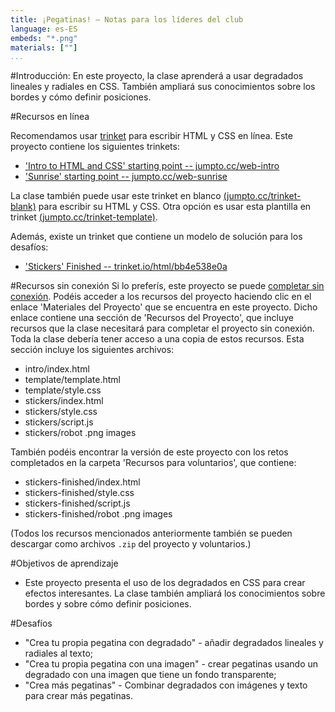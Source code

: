 ```yaml
---
title: ¡Pegatinas! — Notas para los líderes del club
language: es-ES
embeds: "*.png"
materials: [""]
...
```


#Introducción:
En este proyecto, la clase aprenderá a usar degradados lineales y radiales en CSS. También ampliará sus conocimientos sobre los bordes y cómo definir posiciones. 

#Recursos en línea

Recomendamos usar [trinket](https://trinket.io/) para escribir HTML y CSS en línea. Este proyecto contiene los siguientes trinkets:

+ ['Intro to HTML and CSS' starting point -- jumpto.cc/web-intro](http://jumpto.cc/web-intro)
+ ['Sunrise' starting point  -- jumpto.cc/web-sunrise](http://jumpto.cc/web-sunrise)

La clase también puede usar este trinket en blanco [(jumpto.cc/trinket-blank)](http://jumpto.cc/trinket-blank) para escribir su HTML y CSS. Otra opción es usar esta plantilla en trinket [(jumpto.cc/trinket-template)](http://jumpto.cc/trinket-template).

Además, existe un trinket que contiene un modelo de solución para los desafíos:

+ ['Stickers' Finished -- trinket.io/html/bb4e538e0a](https://trinket.io/html/bb4e538e0a)

#Recursos sin conexión
Si lo preferís, este proyecto se puede [completar sin conexión](https://www.codeclubprojects.org/en-GB/resources/webdev-working-offline/). Podéis acceder a los recursos del proyecto haciendo clic en el enlace 'Materiales del Proyecto' que se encuentra en este proyecto. Dicho enlace contiene una sección de 'Recursos del Proyecto', que incluye recursos que la clase necesitará para completar el proyecto sin conexión. Toda la clase debería tener acceso a una copia de estos recursos. Esta sección incluye los siguientes archivos:

+ intro/index.html
+ template/template.html
+ template/style.css
+ stickers/index.html
+ stickers/style.css
+ stickers/script.js
+ stickers/robot .png images

También podéis encontrar la versión de este proyecto con los retos completados en la carpeta 'Recursos para  voluntarios', que contiene:

+ stickers-finished/index.html
+ stickers-finished/style.css
+ stickers-finished/script.js
+ stickers-finished/robot .png images


(Todos los recursos mencionados anteriormente también se pueden descargar como archivos `.zip` del proyecto y voluntarios.)

#Objetivos de aprendizaje
+ Este proyecto presenta el uso de los degradados en CSS para crear efectos interesantes. La clase también ampliará los conocimientos sobre bordes y sobre cómo definir posiciones. 

#Desafíos
+ "Crea tu propia pegatina con degradado" - añadir degradados lineales y radiales al texto;
+ "Crea tu propia pegatina con una imagen" - crear pegatinas usando un degradado con una imagen que tiene un fondo transparente;
+ "Crea más pegatinas" - Combinar degradados con imágenes y texto para crear más pegatinas.

